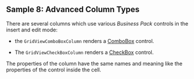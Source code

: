 ## Sample 8: Advanced Column Types

There are several columns which use various *Business Pack* controls in the insert and edit mode:

* the `GridViewComboBoxColumn` renders a [ComboBox](~/controls/businesspack/ComboBox) control.

* The `GridViewCheckBoxColumn` renders a [CheckBox](~/controls/businesspack/CheckBox) control.

The properties of the column have the same names and meaning like the properties of the control inside the cell.